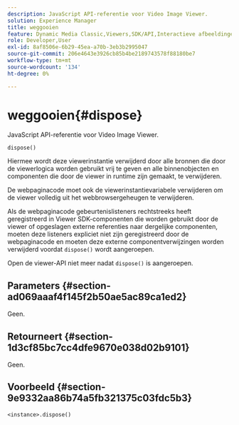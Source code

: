 ```yaml
---
description: JavaScript API-referentie voor Video Image Viewer.
solution: Experience Manager
title: weggooien
feature: Dynamic Media Classic,Viewers,SDK/API,Interactieve afbeeldingen
role: Developer,User
exl-id: 8af8506e-6b29-45ea-a70b-3eb3b2995047
source-git-commit: 206e4643e3926cb85b4be2189743578f88180be7
workflow-type: tm+mt
source-wordcount: '134'
ht-degree: 0%

---
```


# weggooien{#dispose}

JavaScript API-referentie voor Video Image Viewer.

`dispose()`

Hiermee wordt deze viewerinstantie verwijderd door alle bronnen die door de viewerlogica worden gebruikt vrij te geven en alle binnenobjecten en componenten die door de viewer in runtime zijn gemaakt, te verwijderen.

De webpaginacode moet ook de viewerinstantievariabele verwijderen om de viewer volledig uit het webbrowsergeheugen te verwijderen.

Als de webpaginacode gebeurtenislisteners rechtstreeks heeft geregistreerd in Viewer SDK-componenten die worden gebruikt door de viewer of opgeslagen externe referenties naar dergelijke componenten, moeten deze listeners expliciet niet zijn geregistreerd door de webpaginacode en moeten deze externe componentverwijzingen worden verwijderd voordat `dispose()` wordt aangeroepen.

Open de viewer-API niet meer nadat `dispose()` is aangeroepen.

## Parameters {#section-ad069aaaf4f145f2b50ae5ac89ca1ed2}

Geen.

## Retourneert {#section-1d3cf85bc7cc4dfe9670e038d02b9101}

Geen.

## Voorbeeld {#section-9e9332aa86b74a5fb321375c03fdc5b3}

```
<instance>.dispose()
```

